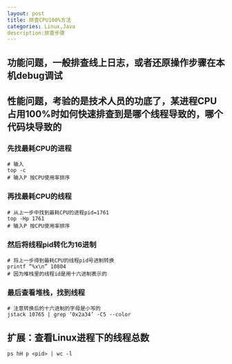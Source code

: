 ```yaml
---
layout: post
title: 排查CPU100%方法
categories: Linux,Java
description:排查步骤
---
```


## 功能问题，一般排查线上日志，或者还原操作步骤在本机debug调试
## 性能问题，考验的是技术人员的功底了，某进程CPU占用100%时如何快速排查到是哪个线程导致的，哪个代码块导致的

### 先找最耗CPU的进程
```shell
# 输入
top -c
# 输入P 按CPU使用率排序
```

### 再找最耗CPU的线程
```shell
# 从上一步中找到最耗CPU的进程pid=1761
top -Hp 1761
# 输入P 按CPU使用率排序
```

### 然后将线程pid转化为16进制
```shell
# 将上一步得到最耗CPU的线程pid号进制转换
printf “%x\n” 10804
# 因为堆栈里的线程id是用十六进制表示的
```

### 最后查看堆栈，找到线程
```shell
# 注意转换后的十六进制的字母是小写的
jstack 10765 | grep ‘0x2a34’ -C5 --color
```


## 扩展：查看Linux进程下的线程总数
```shell
ps hH p <pid> | wc -l
```
